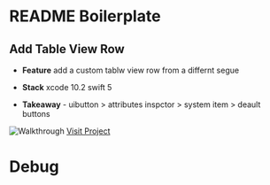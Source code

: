 # README Boilerplate
<!-- Description here -->

## Add Table View Row 
- **Feature** add a custom tablw view row from a differnt segue 

- **Stack** xcode 10.2 swift 5

- **Takeaway** 
        - uibutton > attributes inspctor > system item > deault buttons

![Walkthrough]()
 [Visit Project](https://github.com/YasinEhsan/TableViewAddRow) 

# Debug
